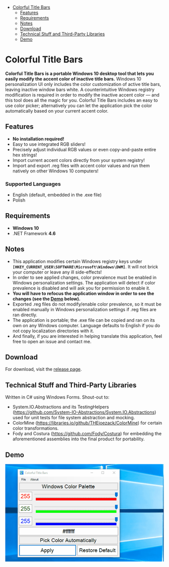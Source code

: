 - [Colorful Title Bars](#colorful-title-bars)
  * [Features](#features)
  * [Requirements](#requirements)
  * [Notes](#notes)
  * [Download](#download)
  * [Technical Stuff and Third-Party Libraries](#technical-stuff-and-third-party-libraries)
  * [Demo](#demo)

# Colorful Title Bars

__Colorful Title Bars is a portable Windows 10 desktop tool that lets you easily modify the accent color of inactive title bars.__ Windows 10 personalization UI only includes the color customization of active title bars, leaving inactive window bars white. A counterintuitive Windows registry modification is required in order to modify the inactive accent color — and this tool does all the magic for you. Colorful Title Bars includes an easy to use color picker; alternatively you can let the application pick the color automatically based on your current accent color.

## Features

* __No installation required!__
* Easy to use integrated RGB sliders!
* Precisely adjust individual RGB values or even copy-and-paste entire hex strings!
* Import current accent colors directly from your system registry!
* Import and export .reg files with accent color values and run them natively on other Windows 10 computers!

### Supported Languages
* English (default, embedded in the .exe file)
* Polish

## Requirements

 * __Windows 10__
 * .NET Framework __4.6__

## Notes

* This application modifies certain Windows registry keys under __`[HKEY_CURRENT_USER\SOFTWARE\Microsoft\Windows\DWM]`__. It will not brick your computer or leave any ill side-effects!
* In order to see applied changes, color prevalence must be enabled in Windows personalization settings. The application will detect if color prevalence is disabled and will ask you for permission to enable it.
* __You will have to refocus the application window in order to see the changes (see the [Demo](#demo) below).__
* Exported .reg files do not modify/enable color prevalence, so it must be enabled manually in Windows personalization settings if .reg files are ran directly.
* The application is portable; the .exe file can be copied and ran on its own on any Windows computer. Language defaults to English if you do not copy localization directories with it. 
* And finally, if you are interested in helping translate this application, feel free to open an issue and contact me.

## Download

For download, visit the [release page](https://github.com/Plotron/Colorful-Title-Bars/releases).

## Technical Stuff and Third-Party Libraries

Written in C# using Windows Forms. Shout-out to:
* System.IO.Abstractions and its TestingHelpers (https://github.com/System-IO-Abstractions/System.IO.Abstractions) used for unit tests for file system abstraction and mocking.
* ColorMine (https://libraries.io/github/THEjoezack/ColorMine) for certain color transformations.
* Fody and Costura (https://github.com/Fody/Costura) for embedding the aforementioned assemblies into the final product for portability.

## Demo

![Colorful Title Bars Demo](demo/demo.gif)
